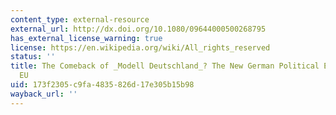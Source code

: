 ```yaml
---
content_type: external-resource
external_url: http://dx.doi.org/10.1080/09644000500268795
has_external_license_warning: true
license: https://en.wikipedia.org/wiki/All_rights_reserved
status: ''
title: The Comeback of _Modell Deutschland_? The New German Political Economy in the
  EU
uid: 173f2305-c9fa-4835-826d-17e305b15b98
wayback_url: ''
---
```

